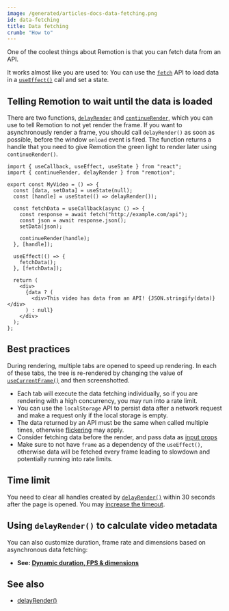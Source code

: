 ```yaml
---
image: /generated/articles-docs-data-fetching.png
id: data-fetching
title: Data fetching
crumb: "How to"
---
```


One of the coolest things about Remotion is that you can fetch data from an API.

It works almost like you are used to: You can use the [`fetch`](https://developer.mozilla.org/en-US/docs/Web/API/Fetch_API) API to load data in a [`useEffect()`](https://react.dev/reference/react/useEffect) call and set a state.

## Telling Remotion to wait until the data is loaded

There are two functions, [`delayRender`](/docs/delay-render) and [`continueRender`](/docs/continue-render), which you can use to tell Remotion to not yet render the frame. If you want to asynchronously render a frame, you should call `delayRender()` as soon as possible, before the window `onload` event is fired. The function returns a handle that you need to give Remotion the green light to render later using `continueRender()`.

```tsx twoslash
import { useCallback, useEffect, useState } from "react";
import { continueRender, delayRender } from "remotion";

export const MyVideo = () => {
  const [data, setData] = useState(null);
  const [handle] = useState(() => delayRender());

  const fetchData = useCallback(async () => {
    const response = await fetch("http://example.com/api");
    const json = await response.json();
    setData(json);

    continueRender(handle);
  }, [handle]);

  useEffect(() => {
    fetchData();
  }, [fetchData]);

  return (
    <div>
      {data ? (
        <div>This video has data from an API! {JSON.stringify(data)}</div>
      ) : null}
    </div>
  );
};
```

## Best practices

During rendering, multiple tabs are opened to speed up rendering. In each of these tabs, the tree is re-rendered by changing the value of [`useCurrentFrame()`](/docs/use-current-frame) and then screenshotted.

- Each tab will execute the data fetching individually, so if you are rendering with a high concurrency, you may run into a rate limit.
- You can use the `localStorage` API to persist data after a network request and make a request only if the local storage is empty.
- The data returned by an API must be the same when called multiple times, otherwise [flickering](/docs/flickering) may apply.
- Consider fetching data before the render, and pass data as [input props](/docs/parametrized-rendering)
- Make sure to not have `frame` as a dependency of the `useEffect()`, otherwise data will be fetched every frame leading to slowdown and potentially running into rate limits.

## Time limit

You need to clear all handles created by [`delayRender()`](/docs/delay-render) within 30 seconds after the page is opened. You may [increase the timeout](/docs/timeout#increase-timeout).

## Using `delayRender()` to calculate video metadata

You can also customize duration, frame rate and dimensions based on asynchronous data fetching:

- **See: [Dynamic duration, FPS & dimensions](/docs/dynamic-metadata)**

## See also

- [delayRender()](/docs/delay-render)
